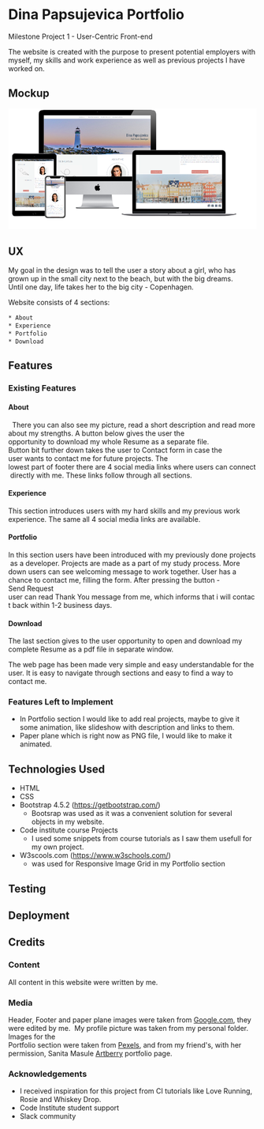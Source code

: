 # Dina Papsujevica Portfolio

Milestone Project 1 - User-Centric Front-end

The website is created with the purpose to present potential employers with myself, my skills and work experience as well as previous projects I have worked on.

## Mockup

![Portfolio mockup](mockup.png)

## UX

My goal in the design was to tell the user a story about a girl, who has grown up in the small city next to the beach, but with the big dreams.
Until one day, life takes her to the big city - Copenhagen.

Website consists of 4 sections:

    * About
    * Experience
    * Portfolio
    * Download

## Features


### Existing Features

#### About
 
There you can also see my picture, read a short description and read more about my strengths. A button below gives the user 
the opportunity to download my whole Resume as a separate file. Button bit further down takes the user to Contact form in case the user wants
to contact me for future projects. The lowest part of footer there are 4 social media links where users can connect directly with me. These links follow through 
all sections.

#### Experience

This section introduces users with my hard skills and my previous work experience. The same all 4 social media links are available.

#### Portfolio

In this section users have been introduced with my previously done projects as a developer. Projects are made as a part of my study process.
More down users can see welcoming message to work together. User has a chance to contact me, filling the form. After pressing the button -
Send Request user can read Thank You message from me, which informs that i will contact back within 1-2 business days.

#### Download

The last section gives to the user opportunity to open and download my complete Resume as a pdf file in separate window.



The web page has been made very simple and easy understandable for the user. It is easy to navigate through sections and 
easy to find a way to contact me.

### Features Left to Implement

* In Portfolio section I would like to add real projects, maybe to give it some animation, like slideshow with description and links to them.
* Paper plane which is right now as PNG file, I would like to make it animated.

## Technologies Used

* HTML
* CSS
* Bootstrap 4.5.2 (https://getbootstrap.com/)
    * Bootsrap was used as it was a convenient solution for several objects in my website.
* Code institute course Projects
    * I used some snippets from course tutorials as I saw them usefull for my own project. 
* W3scools.com (https://www.w3schools.com/)
    * was used for Responsive Image Grid in my Portfolio section


## Testing

## Deployment

## Credits

### Content

All content in this website were written by me.

### Media

Header, Footer and paper plane images were taken from [Google.com](www.google.com), they were edited by me. 
My profile picture was taken from my personal folder.
Images for the Portfolio section were taken from [Pexels](www.pexels.com), and from my friend's, with her permission, Sanita Masule [Artberry](www.artberry.lv) portfolio page.

### Acknowledgements

* I received inspiration for this project from CI tutorials like Love Running, Rosie and Whiskey Drop.
* Code Institute student support
* Slack community

 




